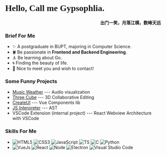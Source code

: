 <link rel="stylesheet" href="./css/index.css">

<div style="font-family: moreland">
  <h1>Hello, Call me Gypsophlia.</h1>
  <h4 align="right">出门一笑，月落江横，数峰天远</h4>
</div>

### Brief For Me

- :sparkles: A postgraduate in BUPT, majoring in Computer Science.
- :four_leaf_clover: Be passionate in **Frontend and Backend Engineering**.
- :anchor: Be learning about Go.
- :cyclone: Finding the beauty of life.
- :love_letter: Nice to meet you and wish to contact!

### Some Funny Projects

- [Music Weather](https://gitee.com/KamenRider41/alibabawudao) --- Audio visualization
- [Three Cube](https://gitee.com/gypsophlia/three-cube) --- 3D Collaborative Editing
- [CreateUI](https://github.com/MrPluto0/CreateUI) --- Vue Components lib
- [JS Interpreter](https://github.com/MrPluto0/js-interpreter) --- AST
- VSCode Extension (internal project) --- React Webview Architecture with VSCode

### Skills For Me

- ![HTML5](https://img.shields.io/badge/html5-%23E34F26.svg?style=for-the-badge&logo=html5&logoColor=white) ![CSS3](https://img.shields.io/badge/css3-%231572B6.svg?style=for-the-badge&logo=css3&logoColor=white) ![JavaScript](https://img.shields.io/badge/javascript-%23323330.svg?style=for-the-badge&logo=javascript&logoColor=%23F7DF1E) ![TS](https://img.shields.io/badge/TypeScript-007ACC?style=for-the-badge&logo=typescript&logoColor=white) ![C](https://img.shields.io/badge/C-00599C?style=for-the-badge&logo=c&logoColor=white) ![Python](https://img.shields.io/badge/Python-FFD43B?style=for-the-badge&logo=python&logoColor=blue)
- ![VueJs](https://img.shields.io/badge/Vue.js-35495E?style=for-the-badge&logo=vuedotjs&logoColor=4FC08D) ![React](https://img.shields.io/badge/React-20232A?style=for-the-badge&logo=react&logoColor=61DAFB) ![Node](https://img.shields.io/badge/Node.js-339933?style=for-the-badge&logo=nodedotjs&logoColor=white) ![Electron](https://img.shields.io/badge/Electron-2B2E3A?style=for-the-badge&logo=electron&logoColor=9FEAF9) ![Visual Studio Code](https://img.shields.io/badge/Vscode%20Extensions-0078d7.svg?style=for-the-badge&logo=visual-studio-code&logoColor=white)


